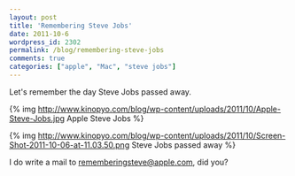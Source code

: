 ```yaml
---
layout: post
title: 'Remembering Steve Jobs'
date: 2011-10-6
wordpress_id: 2302
permalink: /blog/remembering-steve-jobs
comments: true
categories: ["apple", "Mac", "steve jobs"]
---
```

Let's remember the day Steve Jobs passed away.

{% img http://www.kinopyo.com/blog/wp-content/uploads/2011/10/Apple-Steve-Jobs.jpg Apple Steve Jobs %}

{% img http://www.kinopyo.com/blog/wp-content/uploads/2011/10/Screen-Shot-2011-10-06-at-11.03.50.png Steve Jobs passed away %}

I do write a mail to rememberingsteve@apple.com, did you?
